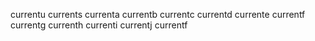 currentu
currents
currenta
currentb
currentc
currentd
currente
currentf
currentg
currenth
currenti
currentj
currentf
